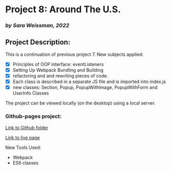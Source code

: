 # Project 8: Around The U.S.
### *by Sara Weissman, 2022*

## Project Description:
This is a continuation of previous project 7. New subjects applied: 

- [x] Principles of OOP interface: eventListeners
- [x] Setting Up Webpack Bundling and Building
- [x] refactoring and and rewriting pieces of code.
- [x] Each class is described in a separate JS file and is imported into index.js
- [x] new classes:  Section, Popup, PopupWithImage, PopupWithForm and UserInfo Classes

The project can be viewed locally (on the desktop) using a local server.

### Github-pages project:

[Link to Github folder](https://github.com/SaraW011/Yandex-Practicum-Around-the-US-Project-8)

[Link to live page](https://saraw011.github.io/Around-the-US---Sprint-8/)

New Tools Used:
* Webpack
* ES6 classes